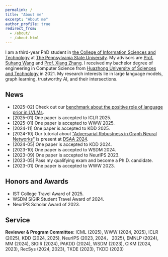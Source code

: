 ```yaml
---
permalink: /
title: "About me"
excerpt: "About me"
author_profile: true
redirect_from: 
  - /about/
  - /about.html
---
```

I am a third-year PhD student in [the College of Information Sciences and Technology](https://ist.psu.edu/) at [The Pennsylvania State University](https://www.psu.edu/). My advisors are [Prof. Suhang Wang](https://suhangwang.ist.psu.edu/) and [Prof. Xiang Zhang](https://faculty.ist.psu.edu/xzz89/). I received my bachelor degree of engineering in Computer Science from [Huazhong University of Sciences and Technology](http://english.hust.edu.cn/) in 2021. My research interests lie in large language models, graph learning, trustworthy AI, and their intersections.

## News
<!-- ====== -->
* [2025-02] Check out our [benchmark about the positive role of language prior in LVLMs](https://arxiv.org/abs/2502.12359).
* [2025-01] One paper is accepted to ICLR 2025.
* [2025-01] One paper is accepted to WWW 2025.
* [2024-11] One paper is accepted to KDD 2025.
* [2024-10] Our tutorial about ["Adversarial Robustness in Graph Neural Networks"](https://ieeexplore.ieee.org/abstract/document/10722771) is present at [DSAA 2024](https://dsaa2024.dsaa.co/program-at-a-glance.html).
* [2024-05] One paper is accepted to KDD 2024.
* [2023-10] One paper is accepted to WSDM 2024.
* [2023-09] One paper is accepted to NeurIPS 2023.
* [2023-05] Pass my qualifying exam and become a Ph.D. candidate.
* [2023-01] One paper is accepted to WWW 2023.

## Honors and Awards
* IST College Travel Award of 2025.
* WSDM SIGIR Student Travel Award of 2024.
* NeurIPS Scholar Award of 2023.

## Service
**Reviewer & Program Committee**: ICML (2025), WWW (2024, 2025), ICLR (2025), KDD (2024, 2025), NeurIPS (2023, 2024， 2025), EMNLP (2024), MM (2024), SIGIR (2024), PAKDD (2024), WSDM (2023), CIKM (2024, 2023), RecSys (2024, 2023), TKDE (2023), TKDD (2023)
<!-- Preprints
====== -->


<div style="margin-top: 50px;"></div>

<!-- <script type='text/javascript' id='clustrmaps' src='//cdn.clustrmaps.com/map_v2.js?cl=ffffff&w=300&t=n&d=zUxGgAIvkBYGrseqx5YpoohUQRcYWPzLzUQw5ubd6nY&cmo=6de041&co=77bff2&cmn=c05ee5&ct=ffffff'></script> -->
<script type='text/javascript' id='clustrmaps' src='//cdn.clustrmaps.com/map_v2.js?cl=ffffff&w=300&t=tt&d=zUxGgAIvkBYGrseqx5YpoohUQRcYWPzLzUQw5ubd6nY&cmo=e04141&co=5ab3f2&cmn=c05ee5&ct=ffffff'></script>
